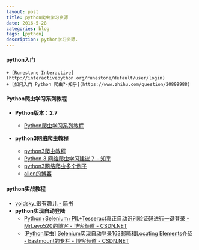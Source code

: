 ```yaml
---
layout: post
title: python爬虫学习资源
date: 2016-5-28
categories: blog
tags: [python]
description: python学习资源.
---
```


#### python入门
	+ [Runestone Interactive](http://interactivepython.org/runestone/default/user/login)
	+ [如何入门 Python 爬虫?-知乎](https://www.zhihu.com/question/20899988)

#### Python爬虫学习系列教程
- **Python版本：2.7**               
	+ [Python爬虫学习系列教程](http://cuiqingcai.com/1052.html)

- **python3网络爬虫教程**
	+ [python3爬虫教程](http://aljun.me/category/python%E7%88%AC%E8%99%AB)
	+ [Python 3 网络爬虫学习建议？ - 知乎](https://www.zhihu.com/question/41277528)
	+ [python3网络爬虫多个例子](http://lovenight.github.io/categories/%E7%BC%96%E7%A8%8B/Python/)
	+ [allen的博客](http://allenwu.itscoder.com/python#undefined)

#### python实战教程     
- [voidsky_很有趣儿 - 简书](http://www.jianshu.com/users/30f737ee0051/latest_articles)
- **python实现自动登陆**    
	+ [Python+Selenium+PIL+Tesseract真正自动识别验证码进行一键登录 - MrLevo520的博客 - 博客频道 - CSDN.NET](http://blog.csdn.net/MrLevo520/article/details/51901579)
	+ [[Python爬虫] Selenium实现自动登录163邮箱和Locating Elements介绍 - Eastmount的专栏 - 博客频道 - CSDN.NET](http://blog.csdn.net/eastmount/article/details/47825633)










